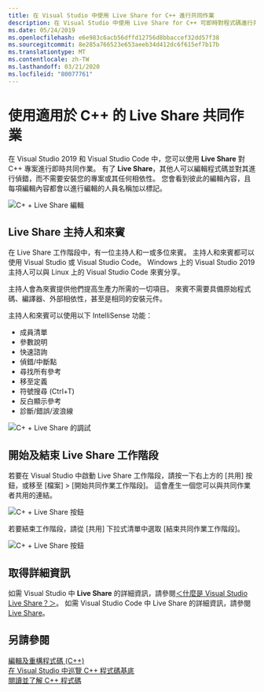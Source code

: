 ```yaml
---
title: 在 Visual Studio 中使用 Live Share for C++ 進行共同作業
description: 在 Visual Studio 中使用 Live Share for C++ 可即時對程式碼進行共同作業並予以共用。
ms.date: 05/24/2019
ms.openlocfilehash: e6e983c6acb56dffd12756d8bbaccef32dd57f38
ms.sourcegitcommit: 8e285a766523e653aeeb34d412dc6f615ef7b17b
ms.translationtype: MT
ms.contentlocale: zh-TW
ms.lasthandoff: 03/21/2020
ms.locfileid: "80077761"
---
```

# <a name="collaborate-using-live-share-for-c"></a>使用適用於 C++ 的 Live Share 共同作業

在 Visual Studio 2019 和 Visual Studio Code 中，您可以使用 **Live Share** 對 C++ 專案進行即時共同作業。 有了 **Live Share**，其他人可以編輯程式碼並對其進行偵錯，而不需要安裝您的專案或其任何相依性。 您會看到彼此的編輯內容，且每項編輯內容都會以進行編輯的人員名稱加以標記。

![C&#43; &#43; Live Share 編輯](../ide/media/live-share-edit-cpp.png "Live Share 在中編輯C++")

## <a name="live-share-host-and-guests"></a>Live Share 主持人和來賓

在 Live Share 工作階段中，有一位主持人和一或多位來賓。 主持人和來賓都可以使用 Visual Studio 或 Visual Studio Code。 Windows 上的 Visual Studio 2019 主持人可以與 Linux 上的 Visual Studio Code 來賓分享。

主持人會為來賓提供他們提高生產力所需的一切項目。 來賓不需要具備原始程式碼、編譯器、外部相依性，甚至是相同的安裝元件。

主持人和來賓可以使用以下 IntelliSense 功能：

- 成員清單
- 參數說明
- 快速諮詢
- 偵錯/中斷點
- 尋找所有參考
- 移至定義
- 符號搜尋 (Ctrl+T)
- 反白顯示參考
- 診斷/錯誤/波浪線

![C&#43; &#43; Live Share 的調試](../ide/media/live-share-debug-cpp.png "Live Share 在中的調試C++")

## <a name="start-and-end-a-live-share-session"></a>開始及結束 Live Share 工作階段

若要在 Visual Studio 中啟動 Live Share 工作階段，請按一下右上方的 [共用] 按鈕，或移至 [檔案] > [開始共同作業工作階段]。 這會產生一個您可以與共同作業者共用的連結。

![C&#43; &#43; Live Share 按鈕](../ide/media/live-share-button-cpp.png "Live Share 按鈕")

若要結束工作階段，請從 [共用] 下拉式清單中選取 [結束共同作業工作階段]。

![C&#43; &#43; Live Share 按鈕](../ide/media/live-share-end-session-cpp.png "Live Share 按鈕")

## <a name="for-more-information"></a>取得詳細資訊

如需 Visual Studio 中 **Live Share** 的詳細資訊，請參閱[＜什麼是 Visual Studio Live Share？＞](/visualstudio/liveshare/)。 如需 Visual Studio Code 中 Live Share 的詳細資訊，請參閱 [Live Share](https://marketplace.visualstudio.com/items?itemName=ms-vsliveshare.vsliveshare)。

## <a name="see-also"></a>另請參閱

[編輯及重構程式碼 (C++)](writing-and-refactoring-code-cpp.md)</br>
[在 Visual Studio 中巡覽 C++ 程式碼基底](navigate-code-cpp.md)</br>
[閱讀並了解 C++ 程式碼](read-and-understand-code-cpp.md)</br>